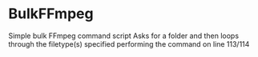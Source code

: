 # BulkFFmpeg

Simple bulk FFmpeg command script
Asks for a folder and then loops through the filetype(s) specified performing the command on line 113/114